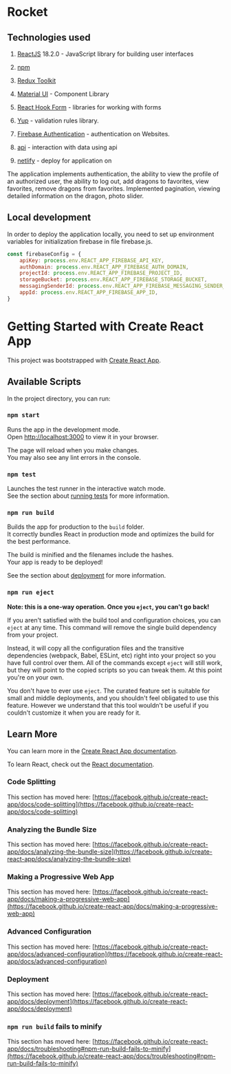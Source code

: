 # Rocket

## Technologies used

1. [ReactJS](https://reactjs.org/) 18.2.0 - JavaScript library for building user interfaces

1. [npm](https://www.npmjs.com/)

1. [Redux Toolkit](https://redux-toolkit.js.org/)

1. [Material UI](https://mui.com/) - Component Library

1. [React Hook Form](https://react-hook-form.com/) - libraries for working with forms

1. [Yup](https://react-hook-form.com/get-started#schemavalidation) - validation rules library.

1. [Firebase Authentication](https://firebase.google.com/docs/build?authuser=0&hl=en) - authentication on Websites.

1. [api](https://api.spacexdata.com) - interaction with data using api

1. [netlify](https://rockettop.netlify.app) - deploy for application on

The application implements authentication, the ability to view the profile of an authorized user, the ability to log out, add dragons to favorites, view favorites, remove dragons from favorites.
Implemented pagination, viewing detailed information on the dragon, photo slider.

## Local development

In order to deploy the application locally, you need to set up environment variables for initialization firebase in file firebase.js.

```JavaScript
const firebaseConfig = {
	apiKey: process.env.REACT_APP_FIREBASE_API_KEY,
	authDomain: process.env.REACT_APP_FIREBASE_AUTH_DOMAIN,
	projectId: process.env.REACT_APP_FIREBASE_PROJECT_ID,
	storageBucket: process.env.REACT_APP_FIREBASE_STORAGE_BUCKET,
	messagingSenderId: process.env.REACT_APP_FIREBASE_MESSAGING_SENDER_ID,
	appId: process.env.REACT_APP_FIREBASE_APP_ID,
}
```

# Getting Started with Create React App

This project was bootstrapped with [Create React App](https://github.com/facebook/create-react-app).

## Available Scripts

In the project directory, you can run:

### `npm start`

Runs the app in the development mode.\
Open [http://localhost:3000](http://localhost:3000) to view it in your browser.

The page will reload when you make changes.\
You may also see any lint errors in the console.

### `npm test`

Launches the test runner in the interactive watch mode.\
See the section about [running tests](https://facebook.github.io/create-react-app/docs/running-tests) for more information.

### `npm run build`

Builds the app for production to the `build` folder.\
It correctly bundles React in production mode and optimizes the build for the best performance.

The build is minified and the filenames include the hashes.\
Your app is ready to be deployed!

See the section about [deployment](https://facebook.github.io/create-react-app/docs/deployment) for more information.

### `npm run eject`

**Note: this is a one-way operation. Once you `eject`, you can't go back!**

If you aren't satisfied with the build tool and configuration choices, you can `eject` at any time. This command will remove the single build dependency from your project.

Instead, it will copy all the configuration files and the transitive dependencies (webpack, Babel, ESLint, etc) right into your project so you have full control over them. All of the commands except `eject` will still work, but they will point to the copied scripts so you can tweak them. At this point you're on your own.

You don't have to ever use `eject`. The curated feature set is suitable for small and middle deployments, and you shouldn't feel obligated to use this feature. However we understand that this tool wouldn't be useful if you couldn't customize it when you are ready for it.

## Learn More

You can learn more in the [Create React App documentation](https://facebook.github.io/create-react-app/docs/getting-started).

To learn React, check out the [React documentation](https://reactjs.org/).

### Code Splitting

This section has moved here: [https://facebook.github.io/create-react-app/docs/code-splitting](https://facebook.github.io/create-react-app/docs/code-splitting)

### Analyzing the Bundle Size

This section has moved here: [https://facebook.github.io/create-react-app/docs/analyzing-the-bundle-size](https://facebook.github.io/create-react-app/docs/analyzing-the-bundle-size)

### Making a Progressive Web App

This section has moved here: [https://facebook.github.io/create-react-app/docs/making-a-progressive-web-app](https://facebook.github.io/create-react-app/docs/making-a-progressive-web-app)

### Advanced Configuration

This section has moved here: [https://facebook.github.io/create-react-app/docs/advanced-configuration](https://facebook.github.io/create-react-app/docs/advanced-configuration)

### Deployment

This section has moved here: [https://facebook.github.io/create-react-app/docs/deployment](https://facebook.github.io/create-react-app/docs/deployment)

### `npm run build` fails to minify

This section has moved here: [https://facebook.github.io/create-react-app/docs/troubleshooting#npm-run-build-fails-to-minify](https://facebook.github.io/create-react-app/docs/troubleshooting#npm-run-build-fails-to-minify)
